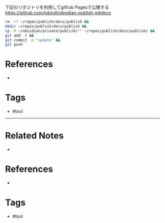 下記のリポジトリを利用してgithub Pagesで公開する
https://github.com/jobindj/obsidian-publish-mkdocs


```sh
rm -rf ~/repos/publish/docs/publish &&
mkdir ~/repos/publish/docs/publish &&
cp -R ~/obsidian/private/publish/** ~/repos/publish/docs/publish/ &&
git add -A &&
git commit -m "update" &&
git push
```



# References
- 

# Tags
- #tool 

---
# Related Notes
- 

# References
- 

# Tags
- #tool 